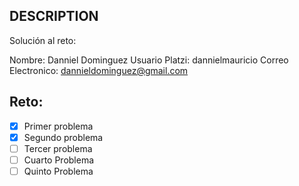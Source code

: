 ## DESCRIPTION

Solución al reto:

Nombre: Danniel Dominguez
Usuario Platzi: dannielmauricio
Correo Electronico: dannieldominguez@gmail.com

## Reto:

- [x] Primer problema
- [x] Segundo problema
- [ ] Tercer problema
- [ ] Cuarto Problema
- [ ] Quinto Problema

